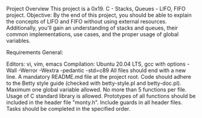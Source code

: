 Project Overview
This project is a 0x19. C - Stacks, Queues - LIFO, FIFO project.
Objective:
By the end of this project, you should be able to explain the concepts of
LIFO and FIFO without using external resources.
Additionally, you'll gain an understanding of stacks and queues, their common implementations, use cases,
and the proper usage of global variables.

Requirements
General:

Editors: vi, vim, emacs
Compilation: Ubuntu 20.04 LTS, gcc with options -Wall -Werror -Wextra -pedantic -std=c89
All files should end with a new line.
A mandatory README.md file at the project root.
Code should adhere to the Betty style guide (checked with betty-style.pl and betty-doc.pl).
Maximum one global variable allowed.
No more than 5 functions per file.
Usage of C standard library is allowed.
Prototypes of all functions should be included in the header file "monty.h".
Include guards in all header files.
Tasks should be completed in the specified order.
